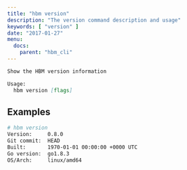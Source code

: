 ```yaml
---
title: "hbm version"
description: "The version command description and usage"
keywords: [ "version" ]
date: "2017-01-27"
menu:
  docs:
    parent: "hbm_cli"
---
```


```markdown
Show the HBM version information

Usage:
  hbm version [flags]
```

## Examples

```bash
# hbm version
Version:     0.8.0
Git commit:  HEAD
Built:       1970-01-01 00:00:00 +0000 UTC
Go version:  go1.8.3
OS/Arch:     linux/amd64
```
